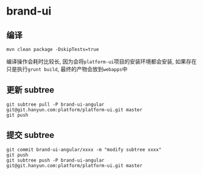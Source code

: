 # brand-ui

## 编译

    mvn clean package -DskipTests=true

编译操作会耗时比较长, 因为会将`platform-ui`项目的安装环境都会安装, 如果存在只是执行`grunt build`, 最终的产物会放到`webapps`中

## 更新 subtree

    git subtree pull -P brand-ui-angular git@git.hanyun.com:platform/platform-ui.git master
    git push

## 提交 subtree

    git commit brand-ui-angular/xxxx -m "modify subtree xxxx"
    git push
    git subtree push -P brand-ui-angular git@git.hanyun.com:platform/platform-ui.git master
